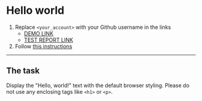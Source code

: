 # Hello world
1. Replace `<your_account>` with your Github username in the links
    - [DEMO LINK](https://oleg-ozerov.github.io/layout_hello-world/) <br>
    - [TEST REPORT LINK](https://oleg-ozerov.github.io/layout_hello-world/report/html_report/)
2. Follow [this instructions](https://mate-academy.github.io/layout_task-guideline/)
___

## The task
Display the "Hello, world!" text with the default browser styling. Please do not
use any enclosing tags like `<h1>` or `<p>`.
